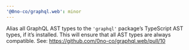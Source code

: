 ```yaml
---
'@0no-co/graphql.web': minor
---
```


Alias all GraphQL AST types to the `'graphql'` package’s TypeScript AST types, if it’s installed. This will ensure that all AST types are always compatible.
See: https://github.com/0no-co/graphql.web/pull/10
